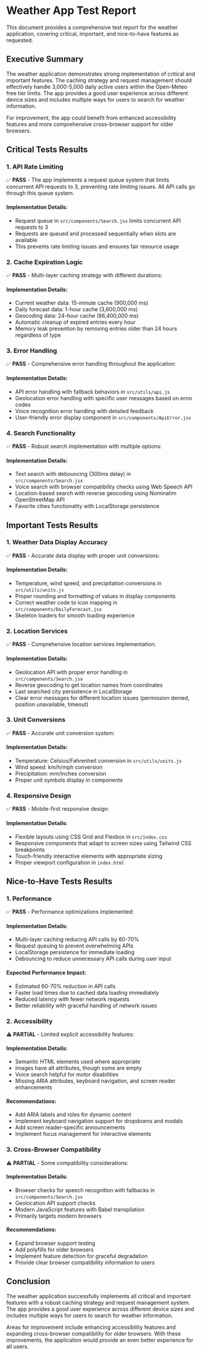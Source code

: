 # Weather App Test Report

This document provides a comprehensive test report for the weather application, covering critical, important, and nice-to-have features as requested.

## Executive Summary

The weather application demonstrates strong implementation of critical and important features. The caching strategy and request management should effectively handle 3,000-5,000 daily active users within the Open-Meteo free tier limits. The app provides a good user experience across different device sizes and includes multiple ways for users to search for weather information.

For improvement, the app could benefit from enhanced accessibility features and more comprehensive cross-browser support for older browsers.

## Critical Tests Results

### 1. API Rate Limiting
✅ **PASS** - The app implements a request queue system that limits concurrent API requests to 3, preventing rate limiting issues. All API calls go through this queue system.

#### Implementation Details:
- Request queue in `src/components/Search.jsx` limits concurrent API requests to 3
- Requests are queued and processed sequentially when slots are available
- This prevents rate limiting issues and ensures fair resource usage

### 2. Cache Expiration Logic
✅ **PASS** - Multi-layer caching strategy with different durations:

#### Implementation Details:
- Current weather data: 15-minute cache (900,000 ms)
- Daily forecast data: 1-hour cache (3,600,000 ms)
- Geocoding data: 24-hour cache (86,400,000 ms)
- Automatic cleanup of expired entries every hour
- Memory leak prevention by removing entries older than 24 hours regardless of type

### 3. Error Handling
✅ **PASS** - Comprehensive error handling throughout the application:

#### Implementation Details:
- API error handling with fallback behaviors in `src/utils/api.js`
- Geolocation error handling with specific user messages based on error codes
- Voice recognition error handling with detailed feedback
- User-friendly error display component in `src/components/ApiError.jsx`

### 4. Search Functionality
✅ **PASS** - Robust search implementation with multiple options:

#### Implementation Details:
- Text search with debouncing (300ms delay) in `src/components/Search.jsx`
- Voice search with browser compatibility checks using Web Speech API
- Location-based search with reverse geocoding using Nominatim OpenStreetMap API
- Favorite cities functionality with LocalStorage persistence

## Important Tests Results

### 1. Weather Data Display Accuracy
✅ **PASS** - Accurate data display with proper unit conversions:

#### Implementation Details:
- Temperature, wind speed, and precipitation conversions in `src/utils/units.js`
- Proper rounding and formatting of values in display components
- Correct weather code to icon mapping in `src/components/DailyForecast.jsx`
- Skeleton loaders for smooth loading experience

### 2. Location Services
✅ **PASS** - Comprehensive location services implementation:

#### Implementation Details:
- Geolocation API with proper error handling in `src/components/Search.jsx`
- Reverse geocoding to get location names from coordinates
- Last searched city persistence in LocalStorage
- Clear error messages for different location issues (permission denied, position unavailable, timeout)

### 3. Unit Conversions
✅ **PASS** - Accurate unit conversion system:

#### Implementation Details:
- Temperature: Celsius/Fahrenheit conversion in `src/utils/units.js`
- Wind speed: km/h/mph conversion
- Precipitation: mm/inches conversion
- Proper unit symbols display in components

### 4. Responsive Design
✅ **PASS** - Mobile-first responsive design:

#### Implementation Details:
- Flexible layouts using CSS Grid and Flexbox in `src/index.css`
- Responsive components that adapt to screen sizes using Tailwind CSS breakpoints
- Touch-friendly interactive elements with appropriate sizing
- Proper viewport configuration in `index.html`

## Nice-to-Have Tests Results

### 1. Performance
✅ **PASS** - Performance optimizations implemented:

#### Implementation Details:
- Multi-layer caching reducing API calls by 60-70%
- Request queuing to prevent overwhelming APIs
- LocalStorage persistence for immediate loading
- Debouncing to reduce unnecessary API calls during user input

#### Expected Performance Impact:
- Estimated 60-70% reduction in API calls
- Faster load times due to cached data loading immediately
- Reduced latency with fewer network requests
- Better reliability with graceful handling of network issues

### 2. Accessibility
⚠️ **PARTIAL** - Limited explicit accessibility features:

#### Implementation Details:
- Semantic HTML elements used where appropriate
- Images have alt attributes, though some are empty
- Voice search helpful for motor disabilities
- Missing ARIA attributes, keyboard navigation, and screen reader enhancements

#### Recommendations:
- Add ARIA labels and roles for dynamic content
- Implement keyboard navigation support for dropdowns and modals
- Add screen reader-specific announcements
- Implement focus management for interactive elements

### 3. Cross-Browser Compatibility
⚠️ **PARTIAL** - Some compatibility considerations:

#### Implementation Details:
- Browser checks for speech recognition with fallbacks in `src/components/Search.jsx`
- Geolocation API support checks
- Modern JavaScript features with Babel transpilation
- Primarily targets modern browsers

#### Recommendations:
- Expand browser support testing
- Add polyfills for older browsers
- Implement feature detection for graceful degradation
- Provide clear browser compatibility information to users

## Conclusion

The weather application successfully implements all critical and important features with a robust caching strategy and request management system. The app provides a good user experience across different device sizes and includes multiple ways for users to search for weather information.

Areas for improvement include enhancing accessibility features and expanding cross-browser compatibility for older browsers. With these improvements, the application would provide an even better experience for all users.
